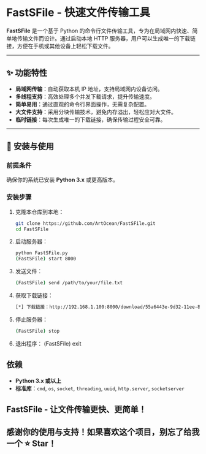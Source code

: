 # FastSFile - 快速文件传输工具

**FastSFile** 是一个基于 Python 的命令行文件传输工具，专为在局域网内快速、简单地传输文件而设计。通过启动本地 HTTP 服务器，用户可以生成唯一的下载链接，方便在手机或其他设备上轻松下载文件。

---

## ✨ 功能特性

- **局域网传输**：自动获取本机 IP 地址，支持局域网内设备访问。
- **多线程支持**：高效处理多个并发下载请求，提升传输速度。
- **简单易用**：通过直观的命令行界面操作，无需复杂配置。
- **大文件支持**：采用分块传输技术，避免内存溢出，轻松应对大文件。
- **临时链接**：每次生成唯一的下载链接，确保传输过程安全可靠。

---

## 🚀 安装与使用

### 前提条件
确保你的系统已安装 **Python 3.x** 或更高版本。

### 安装步骤
1. 克隆本仓库到本地：
   ```bash
   git clone https://github.com/ArtOcean/FastSFile.git
   cd FastSFile
2. 启动服务器：
   ```bash
   python FastSFile.py
   (FastSFile) start 8000
3. 发送文件：
   ```bash
   (FastSFile) send /path/to/your/file.txt
4. 获取下载链接：
   ```bash
   [*] 下载链接：http://192.168.1.100:8000/download/55a6443e-9d32-11ee-8c90-0242ac120002
5. 停止服务器：
   ```bash
   (FastSFile) stop
6. 退出程序：
   (FastSFile) exit
## 依赖

- **Python 3.x 或以上**
- **标准库**：`cmd`, `os`, `socket`, `threading`, `uuid`, `http.server`, `socketserver`
## FastSFile - 让文件传输更快、更简单！
## 感谢你的使用与支持！如果喜欢这个项目，别忘了给我一个 ⭐ Star！
